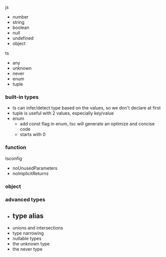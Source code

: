 js

- number
- string
- boolean
- null
- undefined
- object

ts

- any
- unknown
- never
- enum
- tuple

### built-in types

- ts can infer/detect type based on the values, so we don't declare at first
- tuple is useful with 2 values, especially key/value
- enum
  - add const flag in enum, tsc will generate an optimize and concise code
  - starts with 0

### function

tsconfig

- noUnusedParameters
- noImplicitReturns

### object

### advanced types

- type alias
  -
- unions and intersections
- type narrowing
- nullable types
- the unknown type
- the never type
